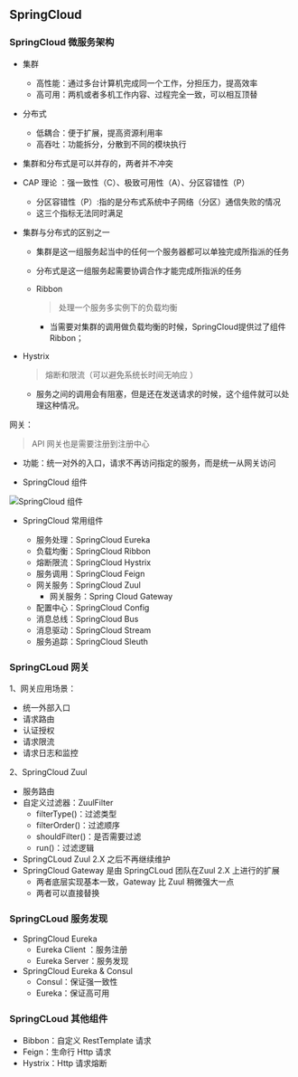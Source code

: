 ## SpringCloud

### SpringCloud 微服务架构

- 集群
  - 高性能：通过多台计算机完成同一个工作，分担压力，提高效率
  - 高可用：两机或者多机工作内容、过程完全一致，可以相互顶替
- 分布式
  - 低耦合：便于扩展，提高资源利用率
  - 高吞吐：功能拆分，分散到不同的模块执行
- 集群和分布式是可以并存的，两者并不冲突
- CAP 理论 ：强一致性（C）、极致可用性（A）、分区容错性（P）
  - 分区容错性（P）:指的是分布式系统中子网络（分区）通信失败的情况
  - 这三个指标无法同时满足

- 集群与分布式的区别之一

  - 集群是这一组服务起当中的任何一个服务器都可以单独完成所指派的任务
  - 分布式是这一组服务起需要协调合作才能完成所指派的任务



  - Ribbon

    > 处理一个服务多实例下的负载均衡

      - 当需要对集群的调用做负载均衡的时候，SpringCloud提供过了组件 Ribbon；

- Hystrix

  > 熔断和限流（可以避免系统长时间无响应 ）

  - 服务之间的调用会有阻塞，但是还在发送请求的时候，这个组件就可以处理这种情况。

网关：
>  API 网关也是需要注册到注册中心

- 功能：统一对外的入口，请求不再访问指定的服务，而是统一从网关访问

- SpringCloud 组件

![SpringCloud 组件](https://mortre-picgo.oss-cn-beijing.aliyuncs.com/20190724090410.png)



- SpringCloud 常用组件

  - 服务处理：SpringCloud Eureka
  - 负载均衡：SpringCloud Ribbon
  - 熔断限流：SpringCloud Hystrix
  - 服务调用：SpringCloud Feign
  - 网关服务：SpringCloud Zuul
    - 网关服务：Spring Cloud Gateway
  - 配置中心：SpringCloud Config
  - 消息总线：SpringCloud Bus
  - 消息驱动：SpringCloud Stream
  - 服务追踪：SpringCloud Sleuth



### SpringCLoud 网关

1、网关应用场景：

- 统一外部入口
- 请求路由
- 认证授权
- 请求限流
- 请求日志和监控

2、SpringCloud Zuul

- 服务路由
- 自定义过滤器：ZuulFilter
  - filterType()：过滤类型
  - filterOrder()：过滤顺序
  - shouldFilter()：是否需要过滤
  - run()：过滤逻辑
- SpringCLoud Zuul 2.X 之后不再继续维护
- SpringCloud Gateway 是由 SpringCLoud 团队在Zuul 2.X 上进行的扩展
  - 两者底层实现基本一致，Gateway 比 Zuul 稍微强大一点
  - 两者可以直接替换



### SpringCLoud 服务发现

- SpringCloud Eureka
  - Eureka Client ：服务注册
  - Eureka Server：服务发现
- SpringCloud Eureka & Consul
  - Consul：保证强一致性
  - Eureka：保证高可用



### SpringCLoud 其他组件

- Bibbon：自定义 RestTemplate 请求
- Feign：生命行 Http 请求
- Hystrix：Http 请求熔断




